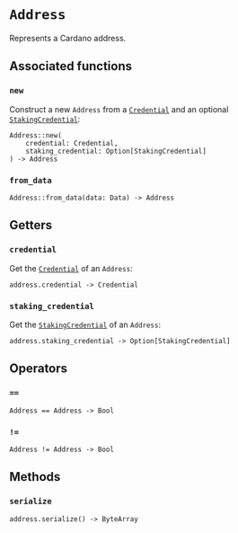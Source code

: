 # `Address`

Represents a Cardano address.

## Associated functions

### `new`

Construct a new `Address` from a [`Credential`](./credential.md) and an optional [`StakingCredential`](./stakingcredential.md):

```helios
Address::new(
    credential: Credential, 
    staking_credential: Option[StakingCredential]
) -> Address
```

### `from_data`

```helios
Address::from_data(data: Data) -> Address
```

## Getters

### `credential`

Get the [`Credential`](./credential.md) of an `Address`:

```helios
address.credential -> Credential
```

### `staking_credential`

Get the [`StakingCredential`](./stakingcredential.md) of an `Address`:

```helios
address.staking_credential -> Option[StakingCredential]
```

## Operators

### `==`

```helios
Address == Address -> Bool
```

### `!=`

```helios
Address != Address -> Bool
```

## Methods

### `serialize`

```helios
address.serialize() -> ByteArray
```
